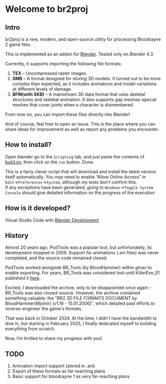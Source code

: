 # Welcome to br2proj

## Intro

br2proj is a new, modern, and open-source utility for processing Bloodrayne 2 game files.

This is implemented as an addon for [Blender](https://www.blender.org). Tested only on Blender 4.3.

Currently, it supports importing the following file formats:

1. **TEX** – Uncompressed raster images.
2. **SMB** – A format designed for storing 3D models. It turned out to be more complex than expected, as it includes animations and model variations at different levels of damage.
3. **BFM(with SKB)** – A mainstream 3D data format that uses skeletal structures and skeletal animation. It also supports gap meshes-special meshes that cover joints when a character is dismembered.

From now on, you can import these files directly into Blender!

And of course, feel free to open an issue. This is the place where you can share ideas for improvement as well as report any problems you encounter.

## How to install?
Open blender go to the `Scripting` tab, and just paste the contents of [build.py](https://github.com/PavelSharp/br2proj/blob/main/build.py), then click on the `run` button. Done.

This is a fairly clever script that will download and install the latest version itself automatically. 
You may need to enable “Allow Online Access” in `Edit`→`Preferences`→`System`, although my tests don't confirm this.  
If any exceptions have been generated, going to `Windows`→`Toggle System Console` should give detailed information on the progress of the execution

## How is it developed?
Visual Studio Code with [Blender Development](https://marketplace.visualstudio.com/items?itemName=JacquesLucke.blender-development)

## History
Almost 20 years ago, PodTools was a popular tool, but unfortunately, its development stopped in 2006. Support for animations (.ani files) was never completed, and the source code remained closed.

PodTools worked alongside BR_Tools (by BloodHammer) within gmax to enable exporting. For years, BR_Tools was considered lost-until KillerExe_01 published it [here](http://gamebanana.com/tools/18509).

Excited, I downloaded the archive, only to be disappointed once again - BR_Tools was also closed-source. However, the archive contained something valuable: the "BR2 3D FILE FORMATS DOCUMENT by BloodHammer(Mjolnir) (v1.19 - 15.01.2006)", which detailed past efforts to reverse-engineer the game's formats.

That was back in October 2024. At the time, I didn’t have the bandwidth to dive in, but starting in February 2025, I finally dedicated myself to building everything from scratch.

Now, I’m thrilled to share my progress with you!

## TODO
1. Animation import support (stored in .ani)
2. Export of these formats as far-reaching plans
3. Basic support for bloodrayne 1 as very far-reaching plans